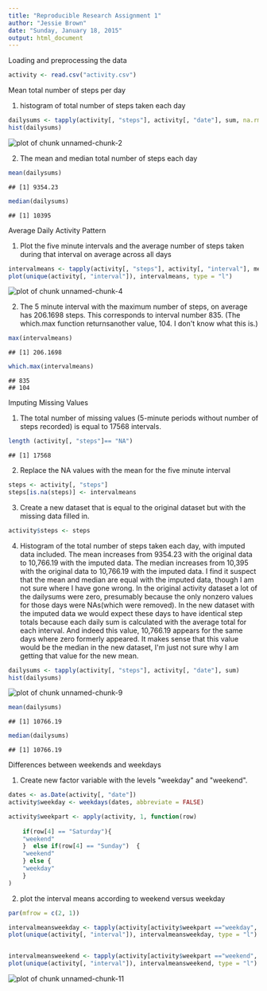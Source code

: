 ```yaml
---
title: "Reproducible Research Assignment 1"
author: "Jessie Brown"
date: "Sunday, January 18, 2015"
output: html_document
---
```


Loading and preprocessing the data


```r
activity <- read.csv("activity.csv")
```

Mean total number of steps per day
1. histogram of total number of steps taken each day


```r
dailysums <- tapply(activity[, "steps"], activity[, "date"], sum, na.rm=TRUE)
hist(dailysums)
```

![plot of chunk unnamed-chunk-2](figure/unnamed-chunk-2-1.png) 

2. The mean and median total number of steps each day


```r
mean(dailysums)
```

```
## [1] 9354.23
```

```r
median(dailysums)
```

```
## [1] 10395
```

Average Daily Activity Pattern
1. Plot the five minute intervals and the average number of steps taken during that interval on average across all days


```r
intervalmeans <- tapply(activity[, "steps"], activity[, "interval"], mean, na.rm=TRUE)
plot(unique(activity[, "interval"]), intervalmeans, type = "l")
```

![plot of chunk unnamed-chunk-4](figure/unnamed-chunk-4-1.png) 

2. The 5 minute interval with the maximum number of steps, on average has 206.1698 steps. This corresponds to interval number 835. (The which.max function returnsanother value, 104. I don't know what this is.)


```r
max(intervalmeans)
```

```
## [1] 206.1698
```

```r
which.max(intervalmeans)
```

```
## 835 
## 104
```

Imputing Missing Values
1. The total number of missing values (5-minute periods without number of steps recorded) is equal to 17568 intervals. 

```r
length (activity[, "steps"]== "NA")
```

```
## [1] 17568
```

2. Replace the NA values with the mean for the five minute interval

```r
steps <- activity[, "steps"]
steps[is.na(steps)] <- intervalmeans
```

3. Create a new dataset that is equal to the original dataset but with the missing data filled in.

```r
activity$steps <- steps
```

4. Histogram of the total number of steps taken each day, with imputed data included. The mean increases from 9354.23 with the original data to 10,766.19 with the imputed data. The median increases from 10,395 with the original data to 10,766.19 with the imputed data. I find it suspect that the mean and median are equal with the imputed data, though I am not sure where I have gone wrong. In the original activity dataset a lot of the dailysums were zero, presumably because the only nonzero values for those days were NAs(which were removed). In the new dataset with the imputed data we would expect these days to have identical step totals because each daily sum is calculated with the average total for each interval. And indeed this value, 10,766.19 appears for the same days where zero formerly appeared. It makes sense that this value would be the median in the new dataset, I'm just not sure why I am getting that value for the new mean. 


```r
dailysums <- tapply(activity[, "steps"], activity[, "date"], sum)
hist(dailysums)
```

![plot of chunk unnamed-chunk-9](figure/unnamed-chunk-9-1.png) 

```r
mean(dailysums)
```

```
## [1] 10766.19
```

```r
median(dailysums)
```

```
## [1] 10766.19
```

Differences between weekends and weekdays
1. Create new factor variable with the levels "weekday" and "weekend". 


```r
dates <- as.Date(activity[, "date"])
activity$weekday <- weekdays(dates, abbreviate = FALSE)

activity$weekpart <- apply(activity, 1, function(row) 
    
    if(row[4] == "Saturday"){
    "weekend"
    }  else if(row[4] == "Sunday")  {
    "weekend"
    } else {
    "weekday"
    }
)      
```

2. plot the interval means according to weekend versus weekday


```r
par(mfrow = c(2, 1))

intervalmeansweekday <- tapply(activity[activity$weekpart =="weekday", "steps"], activity[activity$weekpart =="weekday", "interval"], mean, na.rm=TRUE)
plot(unique(activity[, "interval"]), intervalmeansweekday, type = "l")


intervalmeansweekend <- tapply(activity[activity$weekpart =="weekend", "steps"], activity[activity$weekpart =="weekend", "interval"], mean, na.rm=TRUE)
plot(unique(activity[, "interval"]), intervalmeansweekend, type = "l")
```

![plot of chunk unnamed-chunk-11](figure/unnamed-chunk-11-1.png) 
